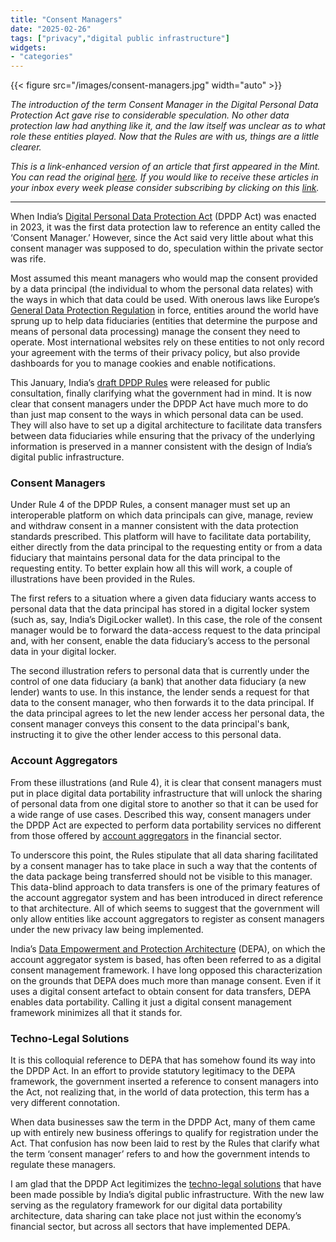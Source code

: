 ```yaml
---
title: "Consent Managers"
date: "2025-02-26"
tags: ["privacy","digital public infrastructure"]
widgets: 
- "categories"
---
```


{{< figure src="/images/consent-managers.jpg" width="auto" >}}

_The introduction of the term Consent Manager in the Digital Personal Data Protection Act gave rise to considerable speculation. No other data protection law had anything like it, and the law itself was unclear as to what role these entities played. Now that the Rules are with us, things are a little clearer._

<!--more-->
_This is a link-enhanced version of an article that first appeared in the Mint. You can read the original [here](https://archive.rahulmatthan.com/archive/1740549476.431978/www.livemint.com/opinion/online-views/we-finally-have-clarity-on-the-role-of-consent-managers-under-india-s-privacy-law-11740397487564.html). If you would like to receive these articles in your inbox every week please consider subscribing by clicking on this [link](https://paragraph.xyz/@exmachina)._

---

When India’s [Digital Personal Data Protection Act](https://exmachina.in/23/11/2022/digital-personal-data-protection/) (DPDP Act) was enacted in 2023, it was the first data protection law to reference an entity called the ‘Consent Manager.’ However, since the Act said very little about what this consent manager was supposed to do, speculation within the private sector was rife.

Most assumed this meant managers who would map the consent provided by a data principal (the individual to whom the personal data relates) with the ways in which that data could be used. With onerous laws like Europe’s [General Data Protection Regulation](https://gdpr-info.eu/) in force, entities around the world have sprung up to help data fiduciaries (entities that determine the purpose and means of personal data processing) manage the consent they need to operate. Most international websites rely on these entities to not only record your agreement with the terms of their privacy policy, but also provide dashboards for you to manage cookies and enable notifications.

This January, India’s [draft DPDP Rules](https://static.mygov.in/innovateindia/2025/01/03/mygov-999999999568142946.pdf) were released for public consultation, finally clarifying what the government had in mind. It is now clear that consent managers under the DPDP Act have much more to do than just map consent to the ways in which personal data can be used. They will also have to set up a digital architecture to facilitate data transfers between data fiduciaries while ensuring that the privacy of the underlying information is preserved in a manner consistent with the design of India’s digital public infrastructure.

### Consent Managers

Under Rule 4 of the DPDP Rules, a consent manager must set up an interoperable platform on which data principals can give, manage, review and withdraw consent in a manner consistent with the data protection standards prescribed. This platform will have to facilitate data portability, either directly from the data principal to the requesting entity or from a data fiduciary that maintains personal data for the data principal to the requesting entity. To better explain how all this will work, a couple of illustrations have been provided in the Rules.

The first refers to a situation where a given data fiduciary wants access to personal data that the data principal has stored in a digital locker system (such as, say, India’s DigiLocker wallet). In this case, the role of the consent manager would be to forward the data-access request to the data principal and, with her consent, enable the data fiduciary’s access to the personal data in your digital locker.

The second illustration refers to personal data that is currently under the control of one data fiduciary (a bank) that another data fiduciary (a new lender) wants to use. In this instance, the lender sends a request for that data to the consent manager, who then forwards it to the data principal. If the data principal agrees to let the new lender access her personal data, the consent manager conveys this consent to the data principal's bank, instructing it to give the other lender access to this personal data.

### Account Aggregators

From these illustrations (and Rule 4), it is clear that consent managers must put in place digital data portability infrastructure that will unlock the sharing of personal data from one digital store to another so that it can be used for a wide range of use cases. Described this way, consent managers under the DPDP Act are expected to perform data portability services no different from those offered by [account aggregators](https://exmachina.in/30/01/2019/account-aggregators-and-e-consent-for-credit-markets/) in the financial sector.

To underscore this point, the Rules stipulate that all data sharing facilitated by a consent manager has to take place in such a way that the contents of the data package being transferred should not be visible to this manager. This data-blind approach to data transfers is one of the primary features of the account aggregator system and has been introduced in direct reference to that architecture. All of which seems to suggest that the government will only allow entities like account aggregators to register as consent managers under the new privacy law being implemented.

India’s [Data Empowerment and Protection Architecture](https://exmachina.in/08/09/2020/consent-to-port/) (DEPA), on which the account aggregator system is based, has often been referred to as a digital consent management framework. I have long opposed this characterization on the grounds that DEPA does much more than manage consent. Even if it uses a digital consent artefact to obtain consent for data transfers, DEPA enables data portability. Calling it just a digital consent management framework minimizes all that it stands for.

### Techno-Legal Solutions

It is this colloquial reference to DEPA that has somehow found its way into the DPDP Act. In an effort to provide statutory legitimacy to the DEPA framework, the government inserted a reference to consent managers into the Act, not realizing that, in the world of data protection, this term has a very different connotation. 

When data businesses saw the term in the DPDP Act, many of them came up with entirely new business offerings to qualify for registration under the Act. That confusion has now been laid to rest by the Rules that clarify what the term ‘consent manager’ refers to and how the government intends to regulate these managers.

I am glad that the DPDP Act legitimizes the [techno-legal solutions](https://exmachina.in/07/09/2021/a-technolegal-approach-to-data-transfers/) that have been made possible by India’s digital public infrastructure. With the new law serving as the regulatory framework for our digital data portability architecture, data sharing can take place not just within the economy’s financial sector, but across all sectors that have implemented DEPA.
